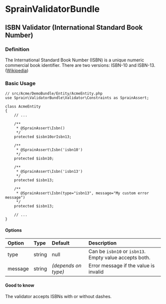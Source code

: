 SprainValidatorBundle
=====================

## ISBN Validator (International Standard Book Number)

### Definition

The International Standard Book Number (ISBN) is a unique numeric commercial book identifier. There are two versions: ISBN-10 and ISBN-13. ([Wikipedia](http://en.wikipedia.org/wiki/International_Standard_Book_Number))


### Basic Usage

    // src/Acme/DemoBundle/Entity/AcmeEntity.php
    use Sprain\ValidatorBundle\Validator\Constraints as SprainAssert;

    class AcmeEntity
    {
        // ...

        /**
         * @SprainAssert\Isbn()
         */
        protected $isbn10orIsbn13;
        
        /**
         * @SprainAssert\Isbn('isbn10')
         */
        protected $isbn10;
        
        /**
         * @SprainAssert\Isbn('isbn13')
         */
        protected $isbn13;
        
        /**
         * @SprainAssert\Isbn(type="isbn13", message="My custom error message")
         */
        protected $isbn13;

        // ...
    }
    
#### Options
Option    | Type    | Default   | Description
:---------|:--------|:---------|:------------
type      | string  | null     | Can be `isbn10` or  `isbn13`. Empty value accepts both.
message   | string  | *(depends on type)* | Error message if the value is invalid

#### Good to know
The validator accepts ISBNs with or without dashes.